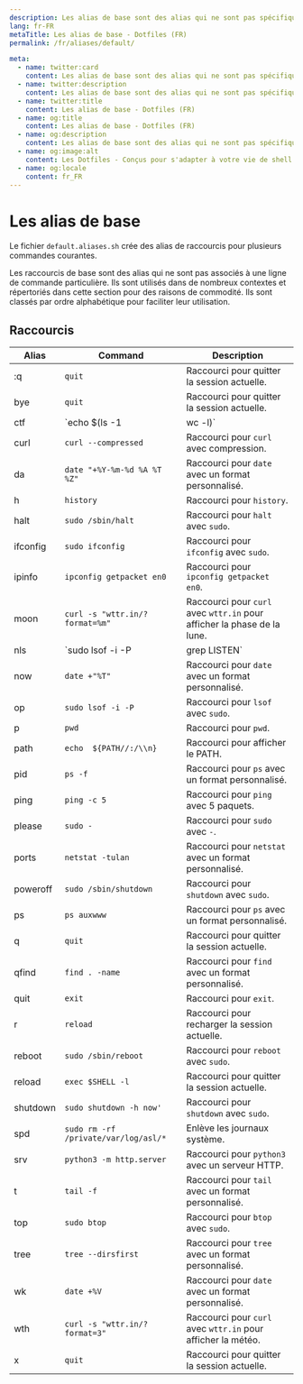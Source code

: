 ```yaml
---
description: Les alias de base sont des alias qui ne sont pas spécifiques à une ligne de commande spécifique. Ce sont des alias courants qui sont utilisés dans de nombreux contextes différents et qui sont répertoriés dans cette section pour des raisons de commodité.
lang: fr-FR
metaTitle: Les alias de base - Dotfiles (FR)
permalink: /fr/aliases/default/

meta:
  - name: twitter:card
    content: Les alias de base sont des alias qui ne sont pas spécifiques à une ligne de commande spécifique. Ce sont des alias courants qui sont utilisés dans de nombreux contextes différents et qui sont répertoriés dans cette section pour des raisons de commodité.
  - name: twitter:description
    content: Les alias de base sont des alias qui ne sont pas spécifiques à une ligne de commande spécifique. Ce sont des alias courants qui sont utilisés dans de nombreux contextes différents et qui sont répertoriés dans cette section pour des raisons de commodité.
  - name: twitter:title
    content: Les alias de base - Dotfiles (FR)
  - name: og:title
    content: Les alias de base - Dotfiles (FR)
  - name: og:description
    content: Les alias de base sont des alias qui ne sont pas spécifiques à une ligne de commande spécifique. Ce sont des alias courants qui sont utilisés dans de nombreux contextes différents et qui sont répertoriés dans cette section pour des raisons de commodité.
  - name: og:image:alt
    content: Les Dotfiles - Conçus pour s'adapter à votre vie de shell
  - name: og:locale
    content: fr_FR
---
```


# Les alias de base

Le fichier `default.aliases.sh` crée des alias de raccourcis pour plusieurs
commandes courantes.

Les raccourcis de base sont des alias qui ne sont pas associés à une ligne de
commande particulière. Ils sont utilisés dans de nombreux contextes et
répertoriés dans cette section pour des raisons de commodité. Ils sont classés
par ordre alphabétique pour faciliter leur utilisation.

## Raccourcis

| Alias | Command | Description |
| ----- | ----- | ----- |
| :q    | `quit` | Raccourci pour quitter la session actuelle. |
| bye   | `quit` | Raccourci pour quitter la session actuelle. |
| ctf   | `echo $(ls -1 | wc -l)` | Compte le nombre de fichiers dans le répertoire actuel. |
| curl  | `curl --compressed` | Raccourci pour `curl` avec compression. |
| da    | `date "+%Y-%m-%d %A %T %Z"` | Raccourci pour `date` avec un format personnalisé. |
| h     | `history` | Raccourci pour `history`. |
| halt  | `sudo /sbin/halt` | Raccourci pour `halt` avec `sudo`. |
| ifconfig | `sudo ifconfig` | Raccourci pour `ifconfig` avec `sudo`. |
| ipinfo | `ipconfig getpacket en0` | Raccourci pour `ipconfig getpacket en0`. |
| moon  | `curl -s "wttr.in/?format=%m"` | Raccourci pour `curl` avec `wttr.in` pour afficher la phase de la lune. |
| nls   | `sudo lsof -i -P | grep LISTEN` | Raccourci pour `lsof` avec `sudo`. |
| now   | `date +"%T"` | Raccourci pour `date` avec un format personnalisé. |
| op    | `sudo lsof -i -P` | Raccourci pour `lsof` avec `sudo`. |
| p     | `pwd` | Raccourci pour `pwd`. |
| path  | `echo  ${PATH//:/\\n}` | Raccourci pour afficher le PATH. |
| pid   | `ps -f` | Raccourci pour `ps` avec un format personnalisé. |
| ping  | `ping -c 5` | Raccourci pour `ping` avec 5 paquets. |
| please | `sudo -` | Raccourci pour `sudo` avec `-`. |
| ports | `netstat -tulan` | Raccourci pour `netstat` avec un format personnalisé. |
| poweroff | `sudo /sbin/shutdown` | Raccourci pour `shutdown` avec `sudo`. |
| ps | `ps auxwww` | Raccourci pour `ps` avec un format personnalisé. |
| q | `quit` | Raccourci pour quitter la session actuelle. |
| qfind | `find . -name` | Raccourci pour `find` avec un format personnalisé. |
| quit | `exit` | Raccourci pour `exit`. |
| r | `reload` | Raccourci pour recharger la session actuelle. |
| reboot | `sudo /sbin/reboot` | Raccourci pour `reboot` avec `sudo`. |
| reload | `exec $SHELL -l` | Raccourci pour quitter la session actuelle. |
| shutdown | `sudo shutdown -h now'` | Raccourci pour `shutdown` avec `sudo`. |
| spd | `sudo rm -rf /private/var/log/asl/*` | Enlève les journaux système. |
| srv | `python3 -m http.server` | Raccourci pour `python3` avec un serveur HTTP. |
| t | `tail -f` | Raccourci pour `tail` avec un format personnalisé. |
| top | `sudo btop` | Raccourci pour `btop` avec `sudo`. |
| tree | `tree --dirsfirst` | Raccourci pour `tree` avec un format personnalisé. |
| wk | `date +%V` | Raccourci pour `date` avec un format personnalisé. |
| wth | `curl -s "wttr.in/?format=3"` | Raccourci pour `curl` avec `wttr.in` pour afficher la météo. |
| x | `quit` | Raccourci pour quitter la session actuelle. |
